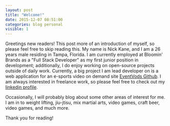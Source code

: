 ```yaml
---
layout: post
title: "Welcome!"
date: 2015-12-07 08:51:00
categories: blog personal
visible: 1
---
```

Greetings new readers! This post more of an introduction of myself, so please feel free to skip reading this. My name is Nick Kane, and I am a 26 years male residing in Tampa, Florida. I am currently employed at Bloomin' Brands as a "Full Stack Developer" as my first junior position in development; additionally, I do enjoy working on open-source projects outside of daily work. Currently, a big project I am lead developer on is a web application for an e-sports video on demand site [EventVods Github][eventvods]. I am always interested in freelance work, so please feel free to check out my [linkedin profile][linkedin].

Occasionally, I will probably blog about some other areas of interest for me. I am in to weight lifting, jiu-jtisu, mix martial arts, video games, craft beer, video games, and much more.

Thank you for reading!

[linkedin]:     https://www.linkedin.com/in/nkanedev
[eventvods]:    http://github.com/eventvods/eventvods
